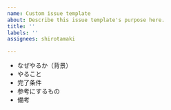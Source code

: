 ```yaml
---
name: Custom issue template
about: Describe this issue template's purpose here.
title: ''
labels: ''
assignees: shirotamaki

---
```


- なぜやるか（背景）
- やること
- 完了条件
- 参考にするもの
- 備考
